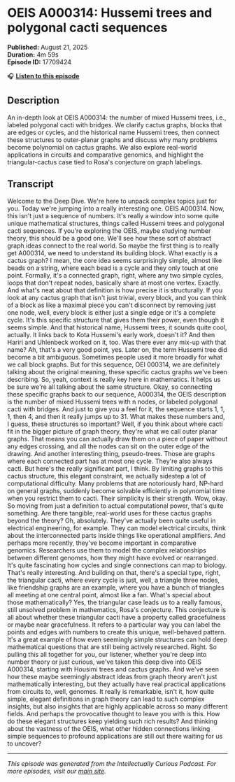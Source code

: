 # OEIS A000314: Hussemi trees and polygonal cacti sequences

**Published:** August 21, 2025  
**Duration:** 4m 59s  
**Episode ID:** 17709424

🎧 **[Listen to this episode](https://intellectuallycurious.buzzsprout.com/2529712/episodes/17709424-oeis-a000314-hussemi-trees-and-polygonal-cacti-sequences)**

## Description

<p>An in-depth look at OEIS A000314: the number of mixed Hussemi trees, i.e., labeled polygonal cacti with bridges. We clarify cactus graphs, blocks that are edges or cycles, and the historical name Hussemi trees, then connect these structures to outer-planar graphs and discuss why many problems become polynomial on cactus graphs. We also explore real-world applications in circuits and comparative genomics, and highlight the triangular-cactus case tied to Rosa's conjecture on graph labelings.</p>

## Transcript

Welcome to the Deep Dive. We're here to unpack complex topics just for you. Today we're jumping into a really interesting one. OEIS A000314. Now, this isn't just a sequence of numbers. It's really a window into some quite unique mathematical structures, things called Hussemi trees and polygonal cacti sequences. If you're exploring the OEIS, maybe studying number theory, this should be a good one. We'll see how these sort of abstract graph ideas connect to the real world. So maybe the first thing is to really get A000314, we need to understand its building block. What exactly is a cactus graph? I mean, the core idea seems surprisingly simple, almost like beads on a string, where each bead is a cycle and they only touch at one point. Formally, it's a connected graph, right, where any two simple cycles, loops that don't repeat nodes, basically share at most one vertex. Exactly. And what's neat about that definition is how precise it is structurally. If you look at any cactus graph that isn't just trivial, every block, and you can think of a block as like a maximal piece you can't disconnect by removing just one node, well, every block is either just a single edge or it's a complete cycle. It's this specific structure that gives them their power, even though it seems simple. And that historical name, Hussemi trees, it sounds quite cool, actually. It links back to Kota Hussemi's early work, doesn't it? And then Hariri and Uhlenbeck worked on it, too. Was there ever any mix-up with that name? Ah, that's a very good point, yes. Later on, the term Hussemi tree did become a bit ambiguous. Sometimes people used it more broadly for what we call block graphs. But for this sequence, OEI 000314, we are definitely talking about the original meaning, these specific cactus graphs we've been describing. So, yeah, context is really key here in mathematics. It helps us be sure we're all talking about the same structure. Okay, so connecting these specific graphs back to our sequence, A000314, the OEIS description is the number of mixed Hussemi trees with n nodes, or labeled polygonal cacti with bridges. And just to give you a feel for it, the sequence starts 1, 1, 1, then 4, and then it really jumps up to 31. What makes these numbers and, I guess, these structures so important? Well, if you think about where cacti fit in the bigger picture of graph theory, they're what we call outer planar graphs. That means you can actually draw them on a piece of paper without any edges crossing, and all the nodes can sit on the outer edge of the drawing. And another interesting thing, pseudo-trees. Those are graphs where each connected part has at most one cycle. They're also always cacti. But here's the really significant part, I think. By limiting graphs to this cactus structure, this elegant constraint, we actually sidestep a lot of computational difficulty. Many problems that are notoriously hard, NP-hard on general graphs, suddenly become solvable efficiently in polynomial time when you restrict them to cacti. Their simplicity is their strength. Wow, okay. So moving from just a definition to actual computational power, that's quite something. Are there tangible, real-world uses for these cactus graphs beyond the theory? Oh, absolutely. They've actually been quite useful in electrical engineering, for example. They can model electrical circuits, think about the interconnected parts inside things like operational amplifiers. And perhaps more recently, they've become important in comparative genomics. Researchers use them to model the complex relationships between different genomes, how they might have evolved or rearranged. It's quite fascinating how cycles and single connections can map to biology. That's really interesting. And building on that, there's a special type, right, the triangular cacti, where every cycle is just, well, a triangle three nodes, like friendship graphs are an example, where you have a bunch of triangles all meeting at one central point, almost like a fan. What's special about those mathematically? Yes, the triangular case leads us to a really famous, still unsolved problem in mathematics, Rosa's conjecture. This conjecture is all about whether these triangular cacti have a property called gracefulness or maybe near gracefulness. It refers to a particular way you can label the points and edges with numbers to create this unique, well-behaved pattern. It's a great example of how even seemingly simple structures can hold deep mathematical questions that are still being actively researched. Right. So pulling this all together for you, our listener, whether you're deep into number theory or just curious, we've taken this deep dive into OEIS A000314, starting with Housimi trees and cactus graphs. And we've seen how these maybe seemingly abstract ideas from graph theory aren't just mathematically interesting, but they actually have real practical applications from circuits to, well, genomes. It really is remarkable, isn't it, how quite simple, elegant definitions in graph theory can lead to such complex insights, but also insights that are highly applicable across so many different fields. And perhaps the provocative thought to leave you with is this. How do these elegant structures keep yielding such rich results? And thinking about the vastness of the OEIS, what other hidden connections linking simple sequences to profound applications are still out there waiting for us to uncover?

---
*This episode was generated from the Intellectually Curious Podcast. For more episodes, visit our [main site](https://intellectuallycurious.buzzsprout.com).*
